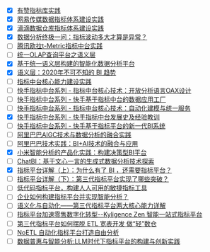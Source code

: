 - [x] [有赞指标库实践](https://smartsi.blog.csdn.net/article/details/128089315)
- [x] [网易传媒数据指标体系建设实践](https://smartsi.blog.csdn.net/article/details/129050560)
- [x] [滴滴数据仓库指标体系建设实践](https://smartsi.blog.csdn.net/article/details/129001799)
- [x] [数据分析终极一问：指标波动多大才算是异常？](https://smartsi.blog.csdn.net/article/details/130035644)
- [ ] [腾讯欧拉t-Metric指标中台实践](https://mp.weixin.qq.com/s/-uuTGXatUoni3xWyTK11yw)
- [ ] [统一OLAP查询平台之语义层](https://mp.weixin.qq.com/s/diARnDFbr1sgpcXoD96zkQ)
- [x] [基于统一语义层构建的智能化数据分析平台](https://smartsi.blog.csdn.net/article/details/142989082)
- [x] [语义层：2020年不可不知的 BI 趋势](https://smartsi.blog.csdn.net/article/details/142902385)
- [ ] [指标中台核心能力建设实践](https://mp.weixin.qq.com/s/Fpc3z2fF1BKsHf-adnHJSg)
- [ ] [快手指标中台系列 - 指标中台核心技术：开放分析语言OAX设计](https://mp.weixin.qq.com/s/9I_Z2wjtWAZtB9ce-Bqj1Q)
- [ ] [快手指标中台系列 - 快手基于指标中台的数据应用工厂](https://mp.weixin.qq.com/s/BTYLuXDj4txbnLVilhS_Vw)
- [ ] [快手指标中台系列 - 指标中台核心技术：自动化建模与统一服务](https://mp.weixin.qq.com/s/HcCGMYLCLlJxJ0pA97qQWQ)
- [x] [快手指标中台系列 - 快手指标中台发展史及经验教训](https://smartsi.blog.csdn.net/article/details/142863154)
- [ ] [快手指标中台系列 - 快手基于指标平台的新一代BI系统](https://mp.weixin.qq.com/s/5h4lStDJSar-iUJlqkejyg)
- [ ] [阿里巴巴AIGC技术与数据分析的融合实践](https://mp.weixin.qq.com/s/vxe4WgJWRQbSiFFlwugWdg)
- [ ] [阿里巴巴技术实践：BI+AI技术的融合与应用](https://mp.weixin.qq.com/s/oLjQH4xm5l2lO66fb5GH5w)
- [x] [小米智能分析的产品化实践：构建决策型BI平台](https://smartsi.blog.csdn.net/article/details/134111351)
- [ ] [ChatBI：基于文心一言的生成式数据分析技术探索](https://mp.weixin.qq.com/s/G7jCwl09X3yTpRXIpV_aiQ)
- [x] [指标平台详解（上）：为什么有了 BI ，还需要指标平台？](https://smartsi.blog.csdn.net/article/details/142992504)
- [ ] [指标平台详解（下）：第三代指标平台实现了哪些突破？](https://mp.weixin.qq.com/s/zOZc1kz9ZbcI5KeV9CNUGw)
- [ ] [低代码指标平台，构建人人可用的敏捷指标工具](https://mp.weixin.qq.com/s/vbY66PIPT3_xM1s8UgxIqQ)
- [ ] [企业如何构建指标平台并实现智能分析？](https://mp.weixin.qq.com/s/Ts5hgmS3idt96B2_BUcy-w)
- [ ] [语义化与自动化——第三代指标平台两大核心能力详解](https://mp.weixin.qq.com/s/8HLxto7pfxoXpchRKTYqHw)
- [ ] [指标平台加速零售数字化转型--Kyligence Zen 智能一站式指标平台](https://mp.weixin.qq.com/s/doA0q-2hmqhDBpFEQtHWNQ)
- [ ] [第三代指标平台如何摆脱 ETL 宽表开发 做“轻”数仓](https://mp.weixin.qq.com/s/uo_NgrRPjHnz1sPctUPmgw)
- [ ] [NoETL 自动化指标平台打造自由分析](https://mp.weixin.qq.com/s/8SdLDH74b-yl2NA0XPfhKQ)
- [ ] [数据普惠与智能分析:LLM时代下指标平台的构建与创新实践](https://mp.weixin.qq.com/s/ukCMEvCLRy_usbKawjoYhw)
